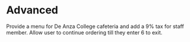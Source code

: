 # Advanced
Provide a menu for De Anza College cafeteria and add a 9% tax for staff member. Allow user to continue ordering till they enter 6 to exit. 
